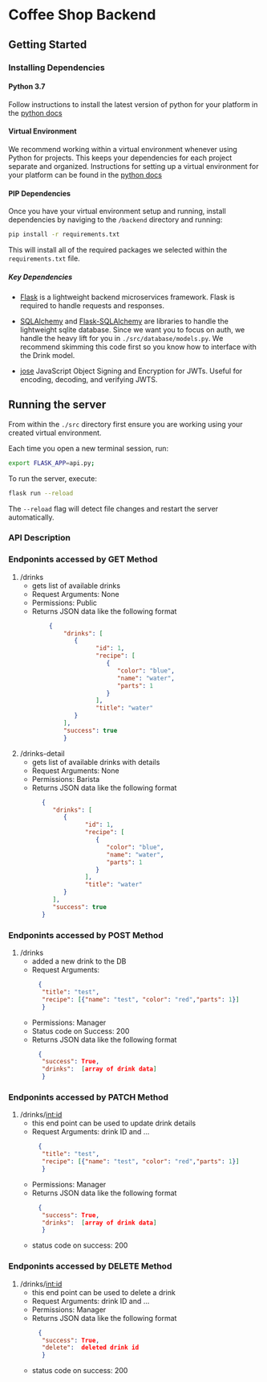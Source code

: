 # Coffee Shop Backend

## Getting Started

### Installing Dependencies

#### Python 3.7

Follow instructions to install the latest version of python for your platform in the [python docs](https://docs.python.org/3/using/unix.html#getting-and-installing-the-latest-version-of-python)

#### Virtual Environment

We recommend working within a virtual environment whenever using Python for projects. This keeps your dependencies for each project separate and organized. Instructions for setting up a virtual environment for your platform can be found in the [python docs](https://packaging.python.org/guides/installing-using-pip-and-virtual-environments/)

#### PIP Dependencies

Once you have your virtual environment setup and running, install dependencies by naviging to the `/backend` directory and running:

```bash
pip install -r requirements.txt
```

This will install all of the required packages we selected within the `requirements.txt` file.

##### Key Dependencies

- [Flask](http://flask.pocoo.org/) is a lightweight backend microservices framework. Flask is required to handle requests and responses.

- [SQLAlchemy](https://www.sqlalchemy.org/) and [Flask-SQLAlchemy](https://flask-sqlalchemy.palletsprojects.com/en/2.x/) are libraries to handle the lightweight sqlite database. Since we want you to focus on auth, we handle the heavy lift for you in `./src/database/models.py`. We recommend skimming this code first so you know how to interface with the Drink model.

- [jose](https://python-jose.readthedocs.io/en/latest/) JavaScript Object Signing and Encryption for JWTs. Useful for encoding, decoding, and verifying JWTS.

## Running the server

From within the `./src` directory first ensure you are working using your created virtual environment.

Each time you open a new terminal session, run:

```bash
export FLASK_APP=api.py;
```

To run the server, execute:

```bash
flask run --reload
```

The `--reload` flag will detect file changes and restart the server automatically.

### API Description 

### Endponints accessed by GET Method 
1.  /drinks
      - gets list of available drinks
      - Request Arguments: None
      - Permissions: Public
      - Returns JSON data like the following format 
      ```json
              {
                  "drinks": [
                     {
                           "id": 1,
                           "recipe": [
                              {
                                 "color": "blue",
                                 "name": "water",
                                 "parts": 1
                              }
                           ],
                           "title": "water"
                     }
                  ],
                  "success": true
                  }
      ```
2.  /drinks-detail
      - gets list of available drinks with details
      - Request Arguments: None
      - Permissions: Barista
      - Returns JSON data like the following format 
      ```json
            {
               "drinks": [
                  {
                        "id": 1,
                        "recipe": [
                           {
                              "color": "blue",
                              "name": "water",
                              "parts": 1
                           }
                        ],
                        "title": "water"
                  }
               ],
               "success": true
            }
      ```
### Endponints accessed by POST Method 
1.  /drinks
      - added a new drink to the DB
      - Request Arguments: 
      ```json
           {
            "title": "test", 
            "recipe": [{"name": "test", "color": "red","parts": 1}]
            }
       ```     
      - Permissions: Manager
      - Status code on Success: 200
      - Returns JSON data like the following format 
      ```json
           {
            "success": True, 
            "drinks":  [array of drink data]
            }
      ```
### Endponints accessed by PATCH Method 
1.  /drinks/<int:id>
      - this end point can be used to update drink details
      - Request Arguments: drink ID and ...
      ```json
           {
            "title": "test", 
            "recipe": [{"name": "test", "color": "red","parts": 1}]
            }
       ```     
      - Permissions: Manager
      - Returns JSON data like the following format 
      ```json
           {
            "success": True, 
            "drinks":  [array of drink data]
            }
      ```
      - status code on success: 200
### Endponints accessed by DELETE Method 
1.  /drinks/<int:id>
      - this end point can be used to delete a drink
      - Request Arguments: drink ID and ...
      - Permissions: Manager
      - Returns JSON data like the following format 
      ```json
           {
            "success": True, 
            "delete":  deleted drink id
            }
      ```
      - status code on success: 200